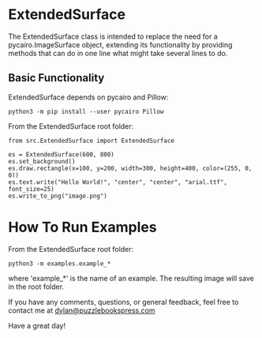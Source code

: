 # ExtendedSurface

The ExtendedSurface class is intended to replace the need for a pycairo.ImageSurface object, extending its functionality by providing methods that can do in one line what might take several lines to do.

## Basic Functionality
ExtendedSurface depends on pycairo and Pillow:
```
python3 -m pip install --user pycairo Pillow
```
From the ExtendedSurface root folder:
```
from src.ExtendedSurface import ExtendedSurface

es = ExtendedSurface(600, 800)
es.set_background()
es.draw.rectangle(x=100, y=200, width=300, height=400, color=(255, 0, 0))
es.text.write("Hello World!", "center", "center", "arial.ttf", font_size=25)
es.write_to_png("image.png")
```

# How To Run Examples
From the ExtendedSurface root folder:
```
python3 -m examples.example_*
```
where 'example_*' is the name of an example. The resulting image will save in the root folder.

If you have any comments, questions, or general feedback, feel free to contact me at dylan@puzzlebookspress.com

Have a great day!

